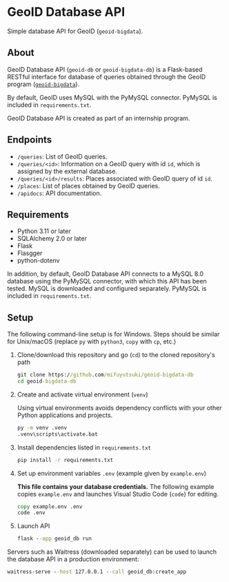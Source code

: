 # GeoID Database API

Simple database API for GeoID (`geoid-bigdata`).

## About

GeoID Database API (`geoid-db` or `geoid-bigdata-db`) is a Flask-based RESTful interface for database of queries obtained through the GeoID program ([`geoid-bigdata`](https://github.com/mifuyutsuki/geoid-bigdata)).

By default, GeoID uses MySQL with the PyMySQL connector. PyMySQL is included in `requirements.txt`.

GeoID Database API is created as part of an internship program.

## Endpoints

* `/queries`: List of GeoID queries.
* `/queries/<id>`: Information on a GeoID query with id `id`, which is assigned by the external database.
* `/queries/<id>/results`: Places associated with GeoID query of id `id`.
* `/places`: List of places obtained by GeoID queries.
* `/apidocs`: API documentation.

## Requirements

* Python 3.11 or later
* SQLAlchemy 2.0 or later
* Flask
* Flasgger
* python-dotenv

In addition, by default, GeoID Database API connects to a MySQL 8.0 database using the PyMySQL connector, with which this API has been tested. MySQL is downloaded and configured separately. PyMySQL is included in `requirements.txt`.

## Setup

The following command-line setup is for Windows. Steps should be similar for Unix/macOS (replace `py` with `python3`, `copy` with `cp`, etc.)

1. Clone/download this repository and go (`cd`) to the cloned repository's path

   ```cmd
   git clone https://github.com/mifuyutsuki/geoid-bigdata-db
   cd geoid-bigdata-db
   ```

2. Create and activate virtual environment (`venv`)

   Using virtual environments avoids dependency conflicts with your other Python applications and projects.

   ```cmd
   py -m venv .venv
   .venv\scripts\activate.bat
   ```

3. Install dependencies listed in `requirements.txt`

   ```cmd
   pip install -r requirements.txt
   ```

4. Set up environment variables `.env` (example given by `example.env`)

   **This file contains your database credentials.** The following example copies `example.env` and launches Visual Studio Code (`code`) for editing.

   ```cmd
   copy example.env .env
   code .env
   ```

5. Launch API

   ```cmd
   flask --app geoid_db run
   ```

Servers such as Waitress (downloaded separately) can be used to launch the database API in a production environment:

```cmd
waitress-serve --host 127.0.0.1 --call geoid_db:create_app
```
